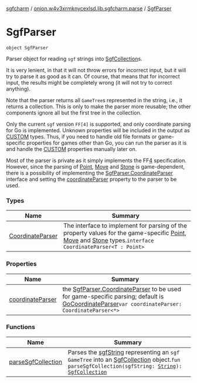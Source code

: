 [sgfcharm](../../index.md) / [onion.w4v3xrmknycexlsd.lib.sgfcharm.parse](../index.md) / [SgfParser](./index.md)

# SgfParser

`object SgfParser`

Parser object for reading `sgf` strings into [SgfCollection](../-sgf-collection.md)s.

It is very lenient, in that it will not throw errors for incorrect input, but it will try to
parse it as good as it can. Of course, that means that for incorrect input, the results might be
completely wrong (it will not try to correct anything).

Note that the parser returns all `GameTree`s represented in the string, i.e., it returns a
collection. This is only to make the parser more reusable; the other components ignore all but the
first tree in the collection.

Only the current `sgf` version `FF[4]` is supported, and only coordinate parsing for Go
is implemented. Unknown properties will be included in the output as [CUSTOM](../-sgf-property/-c-u-s-t-o-m/index.md) types.
Thus, if you need to handle old file formats or game-specific properties for games other than Go,
you can run the parser as it is and handle the [CUSTOM](../-sgf-property/-c-u-s-t-o-m/index.md) properties manually later on.

Most of the parser is private as it simply implements the FF[4](#) specification. However, since
the parsing of [Point](../-sgf-type/-point/index.md), [Move](../-sgf-type/-move/index.md) and [Stone](../-sgf-type/-stone/index.md) is game-dependent, there is
a possibility of implementing the [SgfParser.CoordinateParser](-coordinate-parser/index.md) interface and setting the
[coordinateParser](coordinate-parser.md) property to the parser to be used.

### Types

| Name | Summary |
|---|---|
| [CoordinateParser](-coordinate-parser/index.md) | The interface to implement for parsing of the property values for the game-specific [Point](../-sgf-type/-point/index.md), [Move](../-sgf-type/-move/index.md) and [Stone](../-sgf-type/-stone/index.md) types.`interface CoordinateParser<T : Point>` |

### Properties

| Name | Summary |
|---|---|
| [coordinateParser](coordinate-parser.md) | the [SgfParser.CoordinateParser](-coordinate-parser/index.md) to be used for game-specific parsing; default is [GoCoordinateParser](../-go-coordinate-parser/index.md)`var coordinateParser: CoordinateParser<*>` |

### Functions

| Name | Summary |
|---|---|
| [parseSgfCollection](parse-sgf-collection.md) | Parses the [sgfString](parse-sgf-collection.md#onion.w4v3xrmknycexlsd.lib.sgfcharm.parse.SgfParser$parseSgfCollection(kotlin.String)/sgfString) representing an `sgf GameTree` into an [SgfCollection](../-sgf-collection.md) object.`fun parseSgfCollection(sgfString: `[`String`](https://kotlinlang.org/api/latest/jvm/stdlib/kotlin/-string/index.html)`): `[`SgfCollection`](../-sgf-collection.md) |
